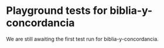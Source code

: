 # Playground tests for biblia-y-concordancia
We are still awaiting the first test run for biblia-y-concordancia.
